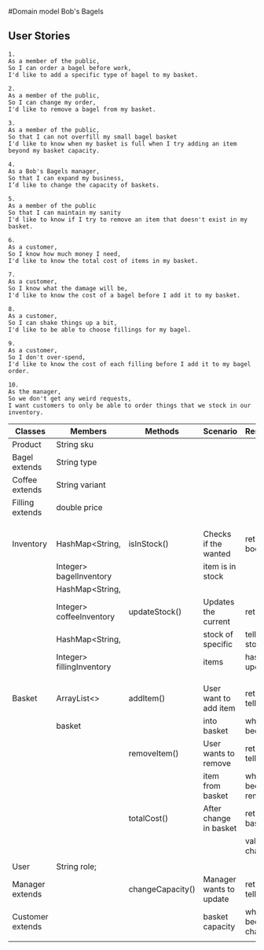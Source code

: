 #Domain model Bob's Bagels

## User Stories

```
1.
As a member of the public,
So I can order a bagel before work,
I'd like to add a specific type of bagel to my basket.

2.
As a member of the public,
So I can change my order,
I'd like to remove a bagel from my basket.

3.
As a member of the public,
So that I can not overfill my small bagel basket
I'd like to know when my basket is full when I try adding an item beyond my basket capacity.

4.
As a Bob's Bagels manager,
So that I can expand my business,
I’d like to change the capacity of baskets.

5.
As a member of the public
So that I can maintain my sanity
I'd like to know if I try to remove an item that doesn't exist in my basket.

6.
As a customer,
So I know how much money I need,
I'd like to know the total cost of items in my basket.

7.
As a customer,
So I know what the damage will be,
I'd like to know the cost of a bagel before I add it to my basket.

8.
As a customer,
So I can shake things up a bit,
I'd like to be able to choose fillings for my bagel.

9.
As a customer,
So I don't over-spend,
I'd like to know the cost of each filling before I add it to my bagel order.

10.
As the manager,
So we don't get any weird requests,
I want customers to only be able to order things that we stock in our inventory.
```

| Classes          | Members                   | Methods          | Scenario                | Result/output          |
|------------------|---------------------------|------------------|-------------------------|------------------------|
| Product          | String sku                |                  |                         |                        |
| Bagel extends    | String type               |                  |                         |                        |
| Coffee extends   | String variant            |                  |                         |                        |
| Filling extends  | double price              |                  |                         |                        |
|                  |                           |                  |                         |                        |
|                  |                           |                  |                         |                        |
|                  |                           |                  |                         |                        |
| Inventory        | HashMap<String,           | isInStock()      | Checks if the wanted    | returns boolean        |
|                  | Integer> bagelInventory   |                  | item is in stock        |                        |
|                  | HashMap<String,           |                  |                         |                        |
|                  | Integer> coffeeInventory  | updateStock()    | Updates the current     | returns String         |
|                  | HashMap<String,           |                  | stock of specific       | telling if the stock   |
|                  | Integer> fillingInventory |                  | items                   | has been updated       |
|                  |                           |                  |                         |                        |
|                  |                           |                  |                         |                        |
|                  |                           |                  |                         |                        |
| Basket           | ArrayList<>               | addItem()        | User want to add item   | returns String telling |
|                  | basket                    |                  | into basket             | what has been added    |
|                  |                           | removeItem()     | User wants to remove    | returns String telling |
|                  |                           |                  | item from basket        | what has been removed  |
|                  |                           | totalCost()      | After change in basket  | returns total basket   |
|                  |                           |                  |                         | value after change     |
|                  |                           |                  |                         |                        |
| User             | String role;              |                  |                         |                        |
| Manager extends  |                           | changeCapacity() | Manager wants to update | returns String telling |
| Customer extends |                           |                  | basket capacity         | what has been changed  |
|                  |                           |                  |                         |                        |
